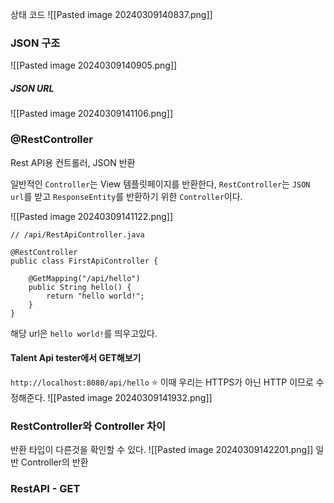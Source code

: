 
상태 코드
![[Pasted image 20240309140837.png]]

### JSON 구조

![[Pasted image 20240309140905.png]]

##### JSON URL
![[Pasted image 20240309141106.png]]

### @RestController
Rest API용 컨트롤러, JSON 반환

일반적인 `Controller`는 View 템플릿페이지를 반환한다, `RestController`는 `JSON url`를 받고 `ResponseEntity`를 반환하기 위한 `Controller`이다.

![[Pasted image 20240309141122.png]]
```
// /api/RestApiController.java

@RestController  
public class FirstApiController {  
  
	@GetMapping("/api/hello")  
	public String hello() {  
		return "hello world!";  
	}  
}
```
해당 url은 `hello world!`를 띄우고있다.

#### Talent Api tester에서 GET해보기

`http://localhost:8080/api/hello`
⭐ 이때 우리는 HTTPS가 아닌  HTTP 이므로  수정해준다.
![[Pasted image 20240309141932.png]]

### RestController와 Controller 차이

반환 타입이 다른것을 확인할 수 있다.
![[Pasted image 20240309142201.png]] 일반 Controller의 반환

### RestAPI - GET


